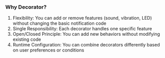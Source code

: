### Why Decorator? 
1. Flexibility: You can add or remove features (sound, vibration, LED) without changing the basic notification code
2. Single Responsibility: Each decorator handles one specific feature
3. Open/Closed Principle: You can add new behaviors without modifying existing code
4. Runtime Configuration: You can combine decorators differently based on user preferences or conditions

